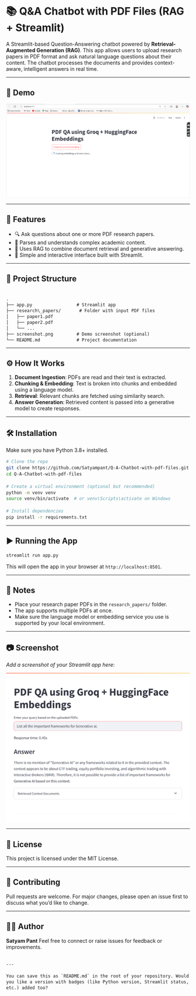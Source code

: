 
# 📚 Q&A Chatbot with PDF Files (RAG + Streamlit)

A Streamlit-based Question-Answering chatbot powered by **Retrieval-Augmented Generation (RAG)**. This app allows users to upload research papers in PDF format and ask natural language questions about their content. The chatbot processes the documents and provides context-aware, intelligent answers in real time.

---

## 🚀 Demo

![App Screenshot](./images/img1.png) <!-- Replace with actual screenshot filename -->

---

## 🧠 Features

- 🔍 Ask questions about one or more PDF research papers.
- 📄 Parses and understands complex academic content.
- 🧠 Uses RAG to combine document retrieval and generative answering.
- 🎯 Simple and interactive interface built with Streamlit.

---

## 📁 Project Structure

```

.
├── app.py                 # Streamlit app
├── research\_papers/       # Folder with input PDF files
│   ├── paper1.pdf
│   ├── paper2.pdf
│   └── ...
├── screenshot.png         # Demo screenshot (optional)
└── README.md              # Project documentation

````

---

## ⚙️ How It Works

1. **Document Ingestion**: PDFs are read and their text is extracted.
2. **Chunking & Embedding**: Text is broken into chunks and embedded using a language model.
3. **Retrieval**: Relevant chunks are fetched using similarity search.
4. **Answer Generation**: Retrieved content is passed into a generative model to create responses.

---

## 🛠️ Installation

Make sure you have Python 3.8+ installed.

```bash
# Clone the repo
git clone https://github.com/Satyampant/Q-A-Chatbot-with-pdf-files.git
cd Q-A-Chatbot-with-pdf-files

# Create a virtual environment (optional but recommended)
python -m venv venv
source venv/bin/activate  # or venv\Scripts\activate on Windows

# Install dependencies
pip install -r requirements.txt
````

---

## ▶️ Running the App

```bash
streamlit run app.py
```

This will open the app in your browser at `http://localhost:8501`.

---

## 📌 Notes

* Place your research paper PDFs in the `research_papers/` folder.
* The app supports multiple PDFs at once.
* Make sure the language model or embedding service you use is supported by your local environment.

---

## 📷 Screenshot

*Add a screenshot of your Streamlit app here:*

![App Screenshot](./images/img2.png)

---

## 📄 License

This project is licensed under the MIT License.

---

## 🤝 Contributing

Pull requests are welcome. For major changes, please open an issue first to discuss what you’d like to change.

---

## 🙋‍♂️ Author

**Satyam Pant**
Feel free to connect or raise issues for feedback or improvements.

```

---

You can save this as `README.md` in the root of your repository. Would you like a version with badges (like Python version, Streamlit status, etc.) added too?
```
